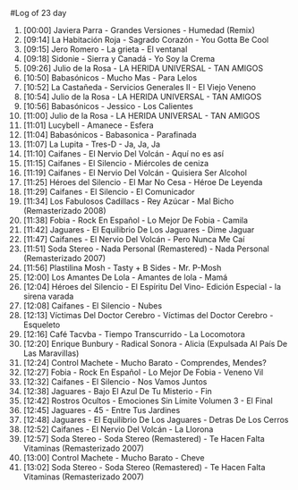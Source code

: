 #Log of 23 day

1. [00:00] Javiera Parra - Grandes Versiones - Humedad (Remix)
1. [09:14] La Habitación Roja - Sagrado Corazón - You Gotta Be Cool
1. [09:15] Jero Romero - La grieta - El ventanal
1. [09:18] Sidonie - Sierra y Canadá - Yo Soy la Crema
1. [09:26] Julio de la Rosa - LA HERIDA UNIVERSAL - TAN AMIGOS
1. [10:50] Babasónicos - Mucho Mas - Para Lelos
1. [10:52] La Castañeda - Servicios Generales II - El Viejo Veneno
1. [10:54] Julio de la Rosa - LA HERIDA UNIVERSAL - TAN AMIGOS
1. [10:56] Babasónicos - Jessico - Los Calientes
1. [11:00] Julio de la Rosa - LA HERIDA UNIVERSAL - TAN AMIGOS
1. [11:01] Lucybell - Amanece - Esfera
1. [11:04] Babasónicos - Babasonica - Parafinada
1. [11:07] La Lupita - Tres-D - Ja, Ja, Ja
1. [11:10] Caifanes - El Nervio Del Volcán - Aquí no es así
1. [11:15] Caifanes - El Silencio - Miércoles de ceniza
1. [11:19] Caifanes - El Nervio Del Volcán - Quisiera Ser Alcohol
1. [11:25] Héroes del Silencio - El Mar No Cesa - Héroe De Leyenda
1. [11:29] Caifanes - El Silencio - El Comunicador
1. [11:34] Los Fabulosos Cadillacs - Rey Azúcar - Mal Bicho (Remasterizado 2008)
1. [11:38] Fobia - Rock En Español - Lo Mejor De Fobia - Camila
1. [11:42] Jaguares - El Equilibrio De Los Jaguares - Dime Jaguar
1. [11:47] Caifanes - El Nervio Del Volcán - Pero Nunca Me Caí
1. [11:51] Soda Stereo - Nada Personal (Remastered) - Nada Personal (Remasterizado 2007)
1. [11:56] Plastilina Mosh - Tasty + B Sides - Mr. P-Mosh
1. [12:00] Los Amantes De Lola - Amantes de lola - Mamá
1. [12:04] Héroes del Silencio - El Espíritu Del Vino- Edición Especial - la sirena varada
1. [12:08] Caifanes - El Silencio - Nubes
1. [12:13] Víctimas Del Doctor Cerebro - Víctimas del Doctor Cerebro - Esqueleto
1. [12:16] Café Tacvba - Tiempo Transcurrido - La Locomotora
1. [12:20] Enrique Bunbury - Radical Sonora - Alicia (Expulsada Al País De Las Maravillas)
1. [12:24] Control Machete - Mucho Barato - Comprendes, Mendes?
1. [12:27] Fobia - Rock En Español - Lo Mejor De Fobia - Veneno Vil
1. [12:32] Caifanes - El Silencio - Nos Vamos Juntos
1. [12:38] Jaguares - Bajo El Azul De Tu Misterio - Fin
1. [12:42] Rostros Ocultos - Emociones Sin Límite Volumen 3 - El Final
1. [12:45] Jaguares - 45 - Entre Tus Jardines
1. [12:48] Jaguares - El Equilibrio De Los Jaguares - Detras De Los Cerros
1. [12:52] Caifanes - El Nervio Del Volcán - La Llorona
1. [12:57] Soda Stereo - Soda Stereo (Remastered) - Te Hacen Falta Vitaminas (Remasterizado 2007)
1. [13:00] Control Machete - Mucho Barato - Cheve
1. [13:02] Soda Stereo - Soda Stereo (Remastered) - Te Hacen Falta Vitaminas (Remasterizado 2007)
